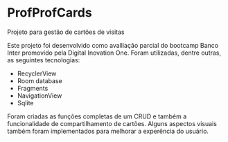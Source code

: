 # ProfProfCards
Projeto para gestão de cartões de visitas

Este projeto foi desenvolvido como avalliação parcial do bootcamp Banco Inter promovido pela Digital Inovation One. Foram utilizadas, dentre outras, as seguintes tecnologias:
- RecyclerView
- Room database
- Fragments
- NavigationView
- Sqlite

Foram criadas as funções completas de um CRUD e também a funcionalidade de compartilhamento de cartões. Alguns aspectos visuais também foram implementados para melhorar a experência do usuário.
